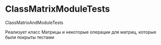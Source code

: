 # ClassMatrixModuleTests
ClassMatrixAndModuleTests

Реализует класс Матрицы и некоторые операции для матриц, которые были покрыты тестами
